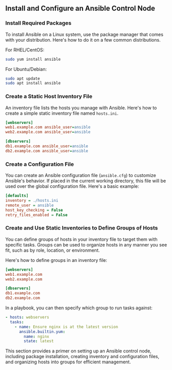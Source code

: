 ## Install and Configure an Ansible Control Node

### Install Required Packages
To install Ansible on a Linux system, use the package manager that comes with your distribution. Here's how to do it on a few common distributions.

For RHEL/CentOS:

```bash
sudo yum install ansible
```

For Ubuntu/Debian:

```bash
sudo apt update
sudo apt install ansible
```

### Create a Static Host Inventory File
An inventory file lists the hosts you manage with Ansible. Here's how to create a simple static inventory file named `hosts.ini`.

```ini
[webservers]
web1.example.com ansible_user=ansible
web2.example.com ansible_user=ansible

[dbservers]
db1.example.com ansible_user=ansible
db2.example.com ansible_user=ansible
```

### Create a Configuration File
You can create an Ansible configuration file (`ansible.cfg`) to customize Ansible's behavior. If placed in the current working directory, this file will be used over the global configuration file. Here's a basic example:

```ini
[defaults]
inventory = ./hosts.ini
remote_user = ansible
host_key_checking = False
retry_files_enabled = False
```

### Create and Use Static Inventories to Define Groups of Hosts
You can define groups of hosts in your inventory file to target them with specific tasks. Groups can be used to organize hosts in any manner you see fit, such as by role, location, or environment.

Here's how to define groups in an inventory file:

```ini
[webservers]
web1.example.com
web2.example.com

[dbservers]
db1.example.com
db2.example.com
```

In a playbook, you can then specify which group to run tasks against:

```yaml
- hosts: webservers
  tasks:
    - name: Ensure nginx is at the latest version
      ansible.builtin.yum:
        name: nginx
        state: latest
```

This section provides a primer on setting up an Ansible control node, including package installation, creating inventory and configuration files, and organizing hosts into groups for efficient management.
